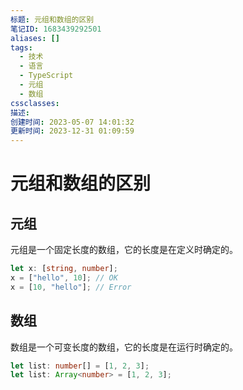 ```yaml
---
标题: 元组和数组的区别
笔记ID: 1683439292501
aliases: []
tags:
  - 技术
  - 语言
  - TypeScript
  - 元组
  - 数组
cssclasses: 
描述: 
创建时间: 2023-05-07 14:01:32
更新时间: 2023-12-31 01:09:59
---
```


# 元组和数组的区别

## 元组

元组是一个固定长度的数组，它的长度是在定义时确定的。

```ts
let x: [string, number];
x = ["hello", 10]; // OK
x = [10, "hello"]; // Error
```

## 数组

数组是一个可变长度的数组，它的长度是在运行时确定的。

```ts
let list: number[] = [1, 2, 3];
let list: Array<number> = [1, 2, 3];
```
